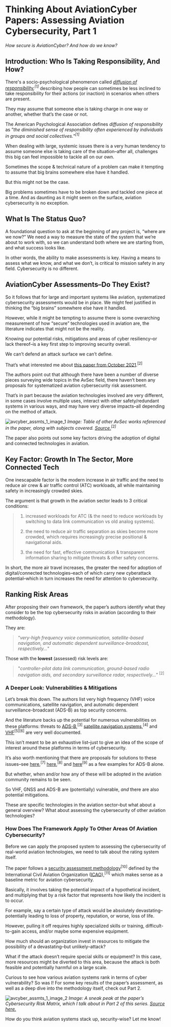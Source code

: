 
# Thinking About AviationCyber Papers: Assessing Aviation Cybersecurity, Part 1
 
*How secure is AviationCyber? And how do we know?*

## Introduction: Who Is Taking Responsibility, And How? 

There's a socio-psychological phenomenon called *[diffusion of responsibility](https://dictionary.apa.org/diffusion-of-responsibility),<sup>[1]</sup>* describing how people can sometimes be less inclined to take responsibility for their actions (or inaction) in scenarios when others are present. 


They may assume that someone else is taking charge in one way or another, whether that’s the case or not. 


The American Psychological Association defines *diffusion of responsibility* as ”*the diminished sense of responsibility often experienced by individuals in groups and social collectives.*”*<sup>[1]</sup>*


When dealing with large, systemic issues there is a very human tendency to assume someone else is taking care of the situation–after all, challenges this big can feel impossible to tackle all on our own.


Sometimes the scope & technical nature of a problem can make it tempting to assume that big brains somewhere else have it handled.


But this might not be the case.


Big problems sometimes have to be broken down and tackled one piece at a time. And as daunting as it might seem on the surface, aviation cybersecurity is no exception.


## What Is The Status Quo?


A foundational question to ask at the beginning of any project is, “where are we now?” We need a way to measure the state of the system that we’re about to work with, so we can understand both where we are starting from, and what success looks like.


In other words, the ability to make assessments is key. Having a means to assess what we know, and what we don’t, is critical to mission safety in any field. Cybersecurity is no different.


## AviationCyber Assessments–Do They Exist?


So it follows that for large and important systems like aviation, systematized cybersecurity assessments would be in place. We might feel justified in thinking the “big brains” somewhere else have it handled.


However, while it might be tempting to assume there is some overarching measurement of how “secure” technologies used in aviation are, the literature indicates that might not be the reality.


Knowing our potential risks, mitigations and areas of cyber resiliency–or lack thereof–is a key first step to improving security overall. 


We can’t defend an attack surface we can’t define.


That’s what interested me about [this paper from October 2021](https://ieeexplore.ieee.org/stamp/stamp.jsp?tp=&arnumber=9579414).<sup>[2]</sup> 


The authors point out that although there have been a number of diverse pieces surveying wide topics in the AvSec field, there haven’t been any proposals for systematized aviation cybersecurity risk assessment. 


That’s in part because the aviation technologies involved are very different, in some cases involve multiple uses, interact with other safety/redundant systems in various ways, and may have very diverse impacts–all depending on the method of attack.


![avcyber_assmts_1_image_1](https://user-images.githubusercontent.com/110150470/199145879-5d501cee-8cb5-4ddf-938e-82c0ee861d58.png)
*Image: Table of other AvSec works referenced in the paper, along with subjects covered. [Source.](https://ieeexplore.ieee.org/stamp/stamp.jsp?tp=&arnumber=9579414)<sup>[2]</sup>*


The paper also points out some key factors driving the adoption of digital and connected technologies in aviation. 


## Key Factor: Growth In The Sector, More Connected Tech


One inescapable factor is the modern increase in air traffic and the need to reduce air crew & air traffic control (ATC) workloads, all while maintaining safety in increasingly crowded skies.


The argument is that growth in the aviation sector leads to 3 critical conditions:


> 1) increased workloads for ATC (& the need to reduce workloads by switching to data link communication vs old analog systems).
>
> 2) the need to reduce air traffic separation as skies become more crowded, which requires increasingly precise positional & navigational aids.
>
> 3) the need for fast, effective communication & transparent information sharing to mitigate threats & other safety concerns.


In short, the more air travel increases, the greater the need for adoption of digital/connected technologies–each of which carry new cyberattack potential–which in turn increases the need for attention to cybersecurity.


## Ranking Risk Areas


After proposing their own framework, the paper’s authors identify what they consider to be the top cybersecurity risks in aviation (according to their methodology). 


They are: 


> “*very-high frequency voice communication, satellite-based navigation, and automatic dependent surveillance-broadcast, respectively...*" 


Those with the **lowest** (assessed) risk levels are: 


> "*controller-pilot data link communication, ground-based radio navigation aids, and secondary surveillance radar, respectively...*” <sup>[2]</sup>


### A Deeper Look: Vulnerabilities & Mitigations 


Let’s break this down. The authors list very high frequency (VHF) voice communications, satellite navigation, and automatic dependent surveillance-broadcast (ADS-B) as top security concerns. 


And the literature backs up the potential for numerous vulnerabilities on these platforms: threats to [ADS-B](https://ieeexplore.ieee.org/document/9133434),<sup>[3]</sup> [satellite navigation systems](https://ieeexplore.ieee.org/ielx7/9739/9031610/08882350.pdf),<sup>[4]</sup> and [VHF](https://ieeexplore.ieee.org/document/8171270)<sup>[5][6]</sup> are very well documented.


This isn’t meant to be an exhaustive list–just to give an idea of the scope of interest around these platforms in terms of cybersecurity.


It’s also worth mentioning that there are proposals for solutions to these issues–see [here](https://www.researchsquare.com/article/rs-19635/v1),<sup>[7]</sup> [here](https://www.semanticscholar.org/paper/Detecting-ADS-B-Spoofing-Attacks-Using-Deep-Neural-Ying-Mazer/d52e9b297888544412668baa3d85163278cf0aba),<sup>[8]</sup> and [here](https://ieeexplore.ieee.org/document/8542653)<sup>[9]</sup> as a few examples for ADS-B alone. 


But whether, when and/or how any of these will be adopted in the aviation community remains to be seen.


So VHF, GNSS and ADS-B are (potentially) vulnerable, *and* there are also potential mitigations. 


These are specific technologies in the aviation sector–but what about a general overview? What about assessing the cybersecurity of other aviation technologies?


### How Does The Framework Apply To Other Areas Of Aviation Cybersecurity?


Before we can apply the proposed system to assessing the cybersecurity of real-world aviation technologies, we need to talk about the rating system itself.


The paper follows a [security assessment methodology](https://store.icao.int/en/aviation-security-manual-doc-8973)<sup>[10]</sup> defined by the International Civil Aviation Organization ([ICAO](https://www.icao.int/Pages/default.aspx)),<sup>[11]</sup> which makes sense as a baseline metric for aviation cybersecurity. 


Basically, it involves taking the potential impact of a hypothetical incident, and multiplying that by a risk factor that represents how likely the incident is to occur. 


For example, say a certain type of attack would be absolutely devastating–potentially leading to loss of property, reputation, or worse, loss of life. 


However, pulling it off requires highly specialized skills or training, difficult-to-gain access, and/or maybe some expensive equipment. 


How much should an organization invest in resources to mitigate the possibility of a devastating–but unlikely–attack?


What if the attack doesn’t require special skills or equipment? In this case, more resources might be diverted to this area, because the attack is both feasible and potentially harmful on a large scale.


Curious to see how various aviation systems rank in terms of cyber vulnerability? So was I! For some key results of the paper’s assessment, as well as a deep dive into the methodology itself, check out Part 2. 


![avcyber_assmts_1_image_2](https://user-images.githubusercontent.com/110150470/199144715-fbdcd044-e5df-4b1b-aed7-214ee950d6b1.png)
*Image: A sneak peak at the paper’s Cybersecurity Risk Matrix, which I talk about in Part 2 of this series. [Source here.](https://ieeexplore.ieee.org/stamp/stamp.jsp?tp=&arnumber=9579414)*


How do you think aviation systems stack up, security-wise? Let me know! 


